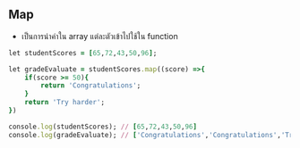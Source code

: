 ## Map
- เป็นการนำค่าใน array แต่ละตัวเข้าไปใช้ใน function
```ruby
let studentScores = [65,72,43,50,96];

let gradeEvaluate = studentScores.map((score) =>{
    if(score >= 50){
        return 'Congratulations';
    }
    return 'Try harder';
})

console.log(studentScores); // [65,72,43,50,96]
console.log(gradeEvaluate); // ['Congratulations','Congratulations','Try harder','Congratulations','Congratulations']
```
